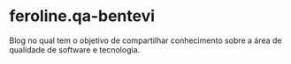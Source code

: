 # feroline.qa-bentevi
Blog no qual tem o objetivo de compartilhar conhecimento sobre a área de qualidade de software e tecnologia. 
